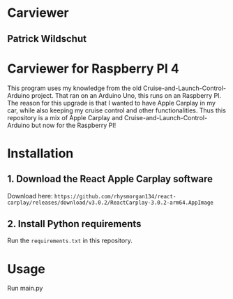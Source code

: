 # Carviewer

## Patrick Wildschut

# Carviewer for Raspberry PI 4
This program uses my knowledge from the old Cruise-and-Launch-Control-Arduino project. That ran on an Arduino Uno, this runs on an Raspberry PI.
The reason for this upgrade is that I wanted to have Apple Carplay in my car, while also keeping my cruise control and other functionalities. 
Thus this repository is a mix of Apple Carplay and Cruise-and-Launch-Control-Arduino but now for the Raspberry PI!

# Installation

## 1. Download the React Apple Carplay software
Download here: `https://github.com/rhysmorgan134/react-carplay/releases/download/v3.0.2/ReactCarplay-3.0.2-arm64.AppImage`

## 2. Install Python requirements
Run the `requirements.txt` in this repository.

# Usage
Run main.py
